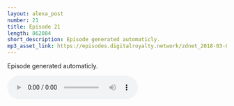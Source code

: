 ```yaml
---
layout: alexa_post
number: 21
title: Episode 21
length: 862084
short_description: Episode generated automaticly.
mp3_asset_link: https://episodes.digitalroyalty.network/zdnet_2018-03-04_01-00-03.mp3
---
```


Episode generated automaticly.

<audio controls>
    <source src="{{ page.mp3_asset_link }}" type="audio/mpeg">
</audio>